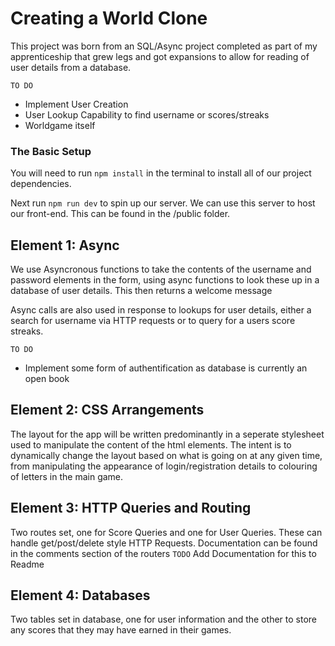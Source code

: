 # Creating a World Clone

This project was born from an SQL/Async project completed as part of my apprenticeship that grew legs and got expansions to allow for reading of user details from a database.

`TO DO`

* Implement User Creation
* User Lookup Capability to find username or scores/streaks
* Worldgame itself

### The Basic Setup

You will need to run `npm install` in the terminal to install all of our project dependencies.

Next run `npm run dev` to spin up our server. We can use this server to host our front-end. This can be found in the /public folder.

  

## Element 1: Async

We use Asyncronous functions to take the contents of the username and password elements in the form, using async functions to look these up in a database of user details. This then returns a welcome message 

Async calls are also used in response to lookups for user details, either a search for username via HTTP requests or to query for a users score streaks.

`TO DO`
* Implement some form of authentification as database is currently an open book



## Element 2: CSS Arrangements

The layout for the app will be written predominantly in a seperate stylesheet used to manipulate the content of the html elements. The intent is to dynamically change the layout based on what is going on at any given time, from manipulating the appearance of login/registration details to colouring of letters in the main game.

## Element 3: HTTP Queries and Routing

Two routes set, one for Score Queries and one for User Queries. These can  handle get/post/delete style HTTP Requests. Documentation can be found in the comments section of the routers
`TODO` Add Documentation for this to Readme

## Element 4: Databases
Two tables set in database, one for user information and the other to store any scores that they may have earned in their games. 